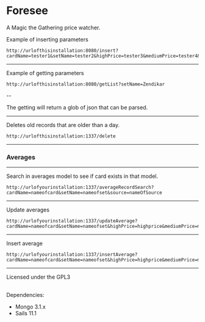 # Foresee

A Magic the Gathering price watcher.  


Example of inserting parameters

````
http://urlofthisinstallation:8080/insert?cardName=tester1&setName=tester2&highPrice=tester3&mediumPrice=tester4&lowPrice=tester5&source=Starcity
````

----

Example of getting parameters

````
http://urlofthisinstallation:8080/getList?setName=Zendikar
````
--

The getting will return a glob of json that can be parsed.

----

Deletes old records that are older than a day.

````
http://urlofthisinstallation:1337/delete
````

----

### Averages

----

Search in averages model to see if card exists in that model.

````
http://urlofyourinstallation:1337/averageRecordSearch?cardName=nameofcard&setName=nameofset&source=nameOfSource
````
----

Update averages

````
http://urlofyourinstallation:1337/updateAverage?cardName=nameofcard&setName=nameofset&highPrice=highprice&mediumPrice=mediumprice&lowPrice=lowprice&averageHighPrice=averagehighprice&averageMedPrice=averagemediumprice&averageLowPrice=averagelowprice
````

----

Insert average

````
http://urlofyourinstallation:1337/insertAverage?cardName=nameofcard&setName=nameofset&highPrice=highprice&mediumPrice=mediumprice&lowPrice=lowprice&averageHighPrice=averagehighprice&averageMedPrice=averagemediumprice&averageLowPrice=averagelowprice
````

----

Licensed under the GPL3
##

Dependencies:


* Mongo 3.1.x
* Sails 11.1
